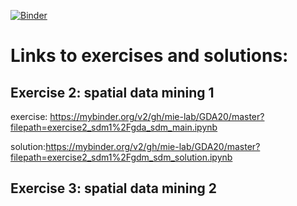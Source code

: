 [![Binder](https://mybinder.org/badge_logo.svg)](https://mybinder.org/v2/gh/henrymartin1/gda20_test/master)

# Links to exercises and solutions:

## Exercise 2: spatial data mining 1
exercise: https://mybinder.org/v2/gh/mie-lab/GDA20/master?filepath=exercise2_sdm1%2Fgda_sdm_main.ipynb

solution:https://mybinder.org/v2/gh/mie-lab/GDA20/master?filepath=exercise2_sdm1%2Fgdm_sdm_solution.ipynb

## Exercise 3: spatial data mining 2

